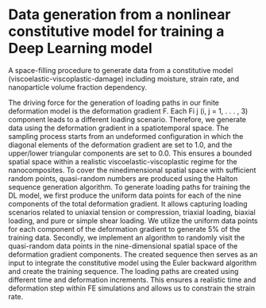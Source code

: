 # Data generation from a nonlinear constitutive model for training a Deep Learning model
A space-filling procedure to generate data from a constitutive model (viscoelastic-viscoplastic-damage) including moisture, strain rate, and nanoparticle volume fraction dependency. 

The driving force for the generation of loading paths in our finite deformation model is the deformation gradient F. Each Fi j (i, j = 1, . . . , 3) component leads to a different loading scenario. Therefore, we generate data using the deformation gradient in a spatiotemporal space. The sampling process starts from an undeformed configuration in which the diagonal elements of the deformation gradient are set to 1.0, and the upper/lower triangular components are set to 0.0. This ensures a bounded spatial space within a realistic viscoelastic-viscoplastic regime for the nanocomposites. To cover the ninedimensional spatial space with sufficient random points, quasi-random numbers are produced using the Halton sequence generation algorithm. To generate loading paths for training the DL model, we first produce the uniform data points for each of the nine components of the total deformation gradient. It allows capturing loading scenarios related to uniaxial tension or compression, triaxial loading, biaxial loading, and pure or simple shear loading. We utilize the uniform data points for each component of the deformation gradient to generate 5% of the training data. Secondly, we implement an algorithm to randomly visit the quasi-random data points in the nine-dimensional spatial space of the deformation gradient components. The created sequence then serves as an input to integrate the constitutive model using the Euler backward algorithm and create the training sequence. The loading paths are created using different time and deformation increments. This ensures a realistic time and deformation step within FE simulations and allows us to constrain the strain rate. 
